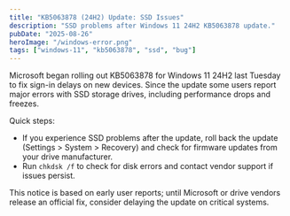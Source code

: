 ```yaml
---
title: "KB5063878 (24H2) Update: SSD Issues"
description: "SSD problems after Windows 11 24H2 KB5063878 update."
pubDate: "2025-08-26"
heroImage: "/windows-error.png"
tags: ["windows-11", "kb5063878", "ssd", "bug"]
---
```


Microsoft began rolling out KB5063878 for Windows 11 24H2 last Tuesday to fix sign-in delays on new devices. Since the update some users report major errors with SSD storage drives, including performance drops and freezes.

Quick steps:

- If you experience SSD problems after the update, roll back the update (Settings > System > Recovery) and check for firmware updates from your drive manufacturer.
- Run `chkdsk /f` to check for disk errors and contact vendor support if issues persist.

This notice is based on early user reports; until Microsoft or drive vendors release an official fix, consider delaying the update on critical systems.
